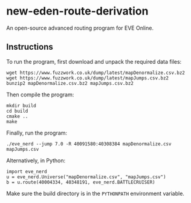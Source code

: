 # new-eden-route-derivation
An open-source advanced routing program for EVE Online.

## Instructions

To run the program, first download and unpack the required data files:

    wget https://www.fuzzwork.co.uk/dump/latest/mapDenormalize.csv.bz2
    wget https://www.fuzzwork.co.uk/dump/latest/mapJumps.csv.bz2
    bunzip2 mapDenormalize.csv.bz2 mapJumps.csv.bz2

Then compile the program:

    mkdir build
    cd build
    cmake ..
    make

Finally, run the program:

    ./eve_nerd --jump 7.0 -R 40091580:40308384 mapDenormalize.csv mapJumps.csv

Alternatively, in Python:

    import eve_nerd
    u = eve_nerd.Universe("mapDenormalize.csv", "mapJumps.csv")
    b = u.route(40004334, 40348191, eve_nerd.BATTLECRUISER)

Make sure the build directory is in the `PYTHONPATH` environment variable.

